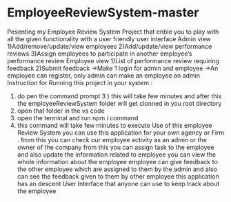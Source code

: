 # EmployeeReviewSystem-master
Pesenting my Employee Review System Project that enble you to play with all the given functionality with a user friendly user interface
Admin view
1)Add/remove/update/view employees 2)Add/update/view performance reviews 3)Assign employees to participate in another employee’s performance review
Employee view
1)List of performance review requiring feedback 2)Submit feedback
->Make 1 login for admin and employee ->An employee can register, only admin can make an employee an admin
Instruction for Running this project in your system :
1) do pen the command prompt
3 ) this will take few minutes and after this the employeeReviewSystem folder will get clonned in you root directory
4) open that folder in the vs code
5) open the terminal and run npm i command
6) this command will take few minutes to execute
Use of this employee Review System
you can use this application for your own agency or Firm .
from this you can check our employee activity as an admin or the owner of the company
from this you can assign task to the employee and also update the information related to employee
you can view the whole information about the employee
employee can give feedback to the other employee which are assigned to them by the admin and also can see the feedback given to them by other employee
this application has an descent User Interface that anyone can use to keep track about the employee
